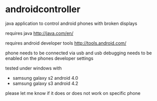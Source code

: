 androidcontroller
=================

java application to control android phones with broken displays

requires java
http://java.com/en/

requires android developer tools 
http://tools.android.com/


phone needs to be connected via usb and usb debugging needs to be enabled on the phones developer settings



tested under windows with

 + samsung galaxy s2 android 4.0
 + samsung galaxy s3 android 4.2
 
 
 please let me know if it does or does not work on specific phone
 
